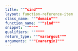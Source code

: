 ```yaml
---
title: """sind"""
layout: function-reference-item
class_name: """domain"""
function_name: """sind"""
snippet: """"""
qualifiers: """"""
return_type: """varargout"""
arguments: """(varargin)"""
---
```


